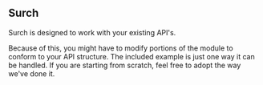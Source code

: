 ## Surch

Surch is designed to work with your existing API's.

Because of this, you might have to modify portions of the module to conform to your API structure. The included example is just one way it can be handled. If you are starting from scratch, feel free to adopt the way we've done it.